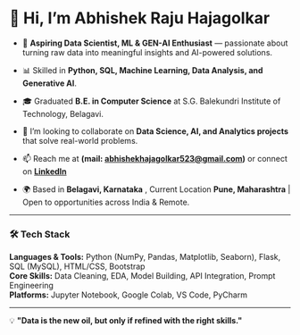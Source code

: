 # 👋 Hi, I’m Abhishek Raju Hajagolkar  

- 🚀 **Aspiring Data Scientist, ML & GEN-AI Enthusiast** — passionate about turning raw data into meaningful insights and AI-powered solutions.  
- 📊 Skilled in **Python, SQL, Machine Learning, Data Analysis, and Generative AI**.
   
- 🎓 Graduated **B.E. in Computer Science**  at S.G. Balekundri Institute of Technology, Belagavi.
  
- 💞️ I’m looking to collaborate on **Data Science, AI, and Analytics projects** that solve real-world problems.
  
- 📫 Reach me at **(mail: abhishekhajagolkar523@gmail.com)** or connect on **[LinkedIn](https://www.linkedin.com/in/abhishek-hajagolkar-58a6932a8)**
  
- 🌍 Based in **Belagavi, Karnataka** , Current Location **Pune, Maharashtra**  | Open to opportunities across India & Remote.  

---

### 🛠️ Tech Stack
**Languages & Tools:** Python (NumPy, Pandas, Matplotlib, Seaborn), Flask, SQL (MySQL), HTML/CSS, Bootstrap  
**Core Skills:** Data Cleaning, EDA, Model Building, API Integration, Prompt Engineering  
**Platforms:** Jupyter Notebook, Google Colab, VS Code, PyCharm  

---

💡 **"Data is the new oil, but only if refined with the right skills."**  

